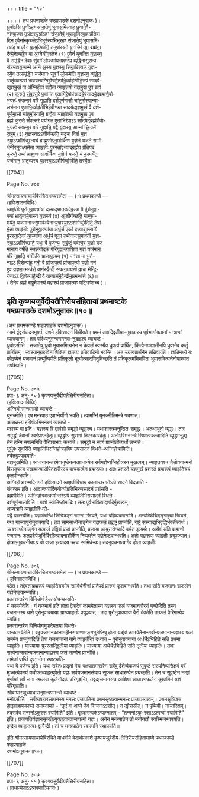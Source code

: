 +++
title = "१०"

+++
( अथ प्रथमाष्टके षष्ठप्रपाठके दशमोऽनुवाकः )।  
ध्रु॒वो॑ऽसि ध्रु॒वो॑ऽहꣳ स॑जा॒तेषु॑ भूयास॒मित्या॑ह ध्रु॒वाने॒वै-  
ना॑न्कुरुत उ॒ग्रो॑ऽस्यु॒ग्रो॑ऽहꣳ स॑जा॒तेषु॑ भूयास॒मित्या॒हाप्र॑तिवा-  
दिन ए॒वैना॑न्कुरुतेऽभि॒भूर॑स्यभि॒भूर॒हꣳ स॑जा॒तेषु॑ भूयास॒मि-  
त्या॑ह॒ य ए॒वैनं॑ प्र॒त्युत्पिपी॑ते॒ तमुपा॑स्यते यु॒नज्मि॑ त्वा॒ ब्रह्म॑णा॒  
दैव्ये॒नेत्या॑है॒ष वा अ॒ग्नेर्योग॒स्तेन॑ (१) ए॒वैनं॑ युनक्ति य॒ज्ञस्य॒  
वै समृ॑द्धेन दे॒वाः सु॑व॒र्गं लो॒कमा॑यन्य॒ज्ञस्य॒ व्यृ॑द्धे॒नासुरा॒न्प-  
रा॑ऽभावय॒न्यन्मे॑ अग्ने अ॒स्य य॒ज्ञस्य॒ रिष्या॒दित्या॑ह य॒ज्ञ-  
स्यै॒व तत्समृ॑द्धे॒न यज॑मानः सुव॒र्गं लो॒कमे॑ति य॒ज्ञस्य॒ व्यृ॑द्धेन॒  
भ्रातृ॑व्यान्परा॑ भावयत्यग्निहो॒त्रमे॒ताभि॒र्व्याहृ॑तीभि॒रुप॑ सादये-  
द्यज्ञमु॒खं वा अ॑ग्निहो॒त्रं ब्रह्मै॒ता व्याहृ॑तयो यज्ञमु॒ख ए॒व ब्रह्म॑  
(२) कु॒रुते॒ सं॒व॒त्स॒रे प॒र्याग॑त ए॒ताभि॑रे॒वोप॑सादये॒प॑सादये॒द्ब्रह्म॑णै॒वो-  
भ॒यतः॑ संवत्स॒रं परि॑ गृह्णाति दर्शपूर्णमा॒सौ चा॑तुर्मा॒स्यान्या॒-  
लभ॑मान ए॒ताभि॒र्व्याहृ॑तीभिर्ह॒वीꣳष्या सा॑दयेद्यज्ञमु॒खं वै द॑र्श-  
पूर्णमा॒सौ चा॑तुर्मा॒स्यानि॒ ब्रह्मै॒ता व्याहृ॑तयो यज्ञमु॒ख ए॒व  
ब्रह्म॑ कुरुते संवत्स॒रे प॒र्याग॑त ए॒ताभि॑रे॒वाऽऽ सा॑दयेद्ब्रह्म॑णै॒वो-  
भ॒यतः॑ संवत्स॒रं परि॑ गृह्णाति॒ यद्वै य॒ज्ञस्य॒ साम्ना॑ क्रि॒यते॑  
रा॒ष्ट्रम् (३) य॒ज्ञस्याऽऽशीर्ग॑च्छति॒ यदृ॒चा विशं॑ य॒ज्ञ  
स्या॒ऽऽशीर्ग॑च्छ॒त्यथ॑ ब्राह्म॒णो॑ऽना॒शीर्के॑ण य॒ज्ञेन॑ यजते सामि-  
धे॒नीरनुव॒क्ष्यन्ने॒ता व्याहृ॑तीः पु॒रस्ता॑द्दध्या॒द्ब्रह्मै॒व प्र॑ति॒पदं॑  
कुरुते॒ तथा॑ ब्राह्म॒णः साशी॑र्केण य॒ज्ञेन॑ यजते॒ यं का॒मये॑त॒  
यज॑मानं॒ भ्रातृ॑व्यस्य य॒ज्ञस्या॒ऽऽशीर्ग॑च्छे॒दिति॒ तस्यै॒ता

[[704]]

Page No. ७०४

श्रीमत्सायणाचार्यविरचितभाष्यसमेता — ( १ प्रथमकाण्डे —  
(हविःसादनविधिः)  
व्याहृ॑तीः पुरोनुवा॒क्या॑यां दध्याद्भ्रातृव्यदेव॒त्या॑ वै पु॑रोनुवा॒-  
क्या॑ भ्रातृ॑व्यमे॒वास्य य॒ज्ञस्य॑ (४) आ॒शीर्ग॑च्छति॒ यान्का॒-  
मये॑त॒ यज॑मानान्त्स॒माव॑त्येनान्य॒ज्ञस्या॒ऽऽशीर्ग॑च्छे॒दिति॒ तेषा॑-  
मे॒ता व्याहृ॑तीः पुरोनुवा॒क्या॑या अर्ध॒र्च एकां॑ दध्याद्या॒ज्या॑यै  
पु॒रस्ता॒देकां॑ या॒ज्या॑या अर्ध॒र्च एकां॒ तथै॑नान्त्स॒माव॑ती य॒ज्ञ-  
स्या॒ऽऽशीर्ग॑च्छति॒ यथा॒ वै प॒र्जन्यः॒ सुवृ॑ष्टं॒ वर्ष॑त्ये॒वं य॒ज्ञो यज॑  
मानाय वर्षति॒ स्थल॑योद॒कं प॑रिगृ॒ह्णन्त्या॒शिषा॑ य॒ज्ञं यज॑मानः॒  
परि॑ गृह्णाति॒ मनो॑ऽसि प्राजाप॒त्यम् (५) मन॑सा मा भू॒ते-  
नाऽऽ वि॒शेत्या॑ह॒ मनो॒ वै प्रा॑जाप॒त्यं प्रा॑जाप॒त्यो य॒ज्ञो मन॑  
ए॒व य॒ज्ञमा॒त्मन्ध॑त्ते॒ वाग॑स्यै॒न्द्री स॑पत्न॒क्षय॑णी वा॒चा मे॑न्द्रि॒-  
येणाऽऽ वि॒शेत्या॑है॒न्द्री वै वाग्वाच॑मे॒वैन्द्रीमा॒त्मन्ध॑त्ते (६)॥  
( तेनै॒व ब्रह्म॑ रा॒ष्ट्रमे॒वास्य॑ य॒ज्ञस्य॑ प्राजाप॒त्यꣳ षट्त्रिꣳ॑शच्च )।

इति कृष्णयजुर्वेदीयतैत्तिरीयसंहितायां प्रथमाष्टके  
षष्ठप्रपाठके दशमोऽनुवाकः॥१०॥
------  
(अथ प्रथमकाण्डे षष्ठप्रपाठके दशमोऽनुवाकः)।  
नवमे द्वंद्वसंपादनमुक्तं, दशमे हविःसादनं विधीयते। प्रथमं तावद्द्वितीया-नुवाकस्य पूर्वभागोक्तानां मन्त्राणां व्याख्यानम्। तत्र परिध्यनुमन्त्रणमन्त्रा-नुदाहृत्य व्याचष्टे -  
ध्रुवोऽसीति। सजातेषु ध्रुवो भूयासमित्यनेन न केवलं स्वस्यैव ध्रुवत्वं प्रार्थितं, किंत्वेनाञ्‍ज्ञातीनपि ध्रुवानेव कर्तुं प्रार्थितम्। स्वस्यानुग्रहत्वेनाशिक्षिता ज्ञातयः प्रतिवादिनो भवन्ति। अत उग्रत्वप्रार्थनेन तन्निवार्यते। ज्ञातिमध्ये यः कोऽप्येनं यजमानं प्रत्युत्पिपीते प्रतिकूलो भूत्वोत्सादयितुमिच्छति तं प्रतिकूलमभिभविता भूयासमित्यनेनोपास्यत उपक्षिपति।

[[705]]

Page No. ७०५  
प्रपा॰ ६ अनु॰ १० ) कृष्णयजुर्वेदीयतैत्तिरीयसंहिता।  
(हविःसादनविधिः)  
अग्नियोगमन्त्रमादौ व्याचष्टे -  
युनज्मीति। एष मन्त्रपाठ एवाग्नेर्योगो भवति। त्वामग्निं युनज्मीतिमन्त्रे श्रवणात्।  
आसन्नस्य हविषोऽभिमन्त्रणं व्याचष्टे -  
यज्ञस्य वा इति। यज्ञस्य हि द्वावंशौ समृद्धो व्यृद्धश्च। यथाशास्त्रमनुष्ठितः समृद्धः। अतथाभूतो व्यृद्धः। तत्र समृद्धो देवानां स्वर्गप्राप्तहेतुः। व्यृद्धोऽ-सुराणां तिरस्कारहेतुः। अतोऽस्मिन्मन्त्रे रिष्यात्स्कन्दादिति व्यृद्धमनूद्य तेन हन्मि सपत्नमिति वैरिपराभवः कथ्यते। समृद्धो न स्वर्गं प्राप्नोतीत्यर्थो लभ्यते।  
भूर्भुवः सुवरिति व्याहृतिभिरग्निहोत्रहविष उपसादनं विधत्ते–अग्निहोत्रामिति।  
तदेतदुपपादयति-  
यज्ञमुखमिति। आधानानन्तरमेवानुष्ठेयत्वत्प्राधान्येन सर्वयज्ञेष्वग्निहोत्रस्य मुखत्वम्। व्याहृतयश्च त्रैलोक्यात्मनो विराड्रूपस्य परब्रह्मण्यारोपितशरीरस्य वाचकत्वेन ब्रह्मरूपाः। अतः प्रशस्ते यज्ञमुखे प्रशस्तं ब्रह्मरूपं व्याहृतित्रयं कृतवान्भवति।  
अग्निहोत्रारम्भदिनगते हविःसादने व्याहृतीर्विधाय कालान्तरगतेऽपि सादने विदधाति -  
संवत्सर इति। आद्यन्तयोर्दिनयोर्व्याहृतिभिरुपसादनं प्रशंसति -  
ब्रह्मणैवेति। अग्निहोत्रवत्कर्मान्तरेऽपि व्याहृतिभिरासादनं विधत्ते -  
दर्शपूर्णमासाविति। यज्ञो ज्योतिष्टोमादिः। ततः पूर्वभावित्वाद्दर्शादेर्मुखत्वम्।  
अन्यत्रापि व्याहृतीर्विधत्ते-  
यद्वै यज्ञस्येति। यज्ञसंबन्धि किंचिदङ्गं साम्ना क्रियते, यथा बहिष्पवमानादि। अन्यत्किंचिदङ्गमृचा क्रियते, यथा याज्यापुरोनुवाक्यादि। तत्र सामसाध्येनाङ्गेन यज्ञफलं तद्राष्ट्रं प्राप्नोति, राष्ट्रे सस्याद्यभिवृद्धिर्भवतीत्यर्थः। ऋक्साध्येनाङ्गेन यत्फलं तद्विशं प्रजां प्राप्नोति, प्रजाया आयुरारोग्यादि वर्धत इत्यर्थः। अथैवं सति ब्राह्मणो यजमानः फलप्रदैर्यजुर्भिर्विरहित्वादनाशीर्केण निष्फलेन यज्ञेनेष्टवान्भवति। अतो यज्ञरूपा व्याहृतीः प्रयुञ्‍ज्‍यात्। होत्राऽनुवचनीयाः प्र वो वाजा इत्यादय ऋचः सामिधेन्यः। तदनुवचनात्प्रागेव होता व्याहृतीः

[[706]]

Page No. ७०६  
श्रीमत्सायणाचार्यविरचितभाष्यसमेता — ( १ प्रथमकाण्डे —  
( हविःसादनविधिः )  
पठेत्। तद्देवताब्रह्मरूपं व्याहृतित्रयमेव सामिधेनीनां प्रतिपदं प्रारम्भं कृतवान्भवति। तथा सति यजमानः सफलेन यज्ञेनेष्टवान्भवति।  
प्रकारान्तरेण विनियोगं हेयतयोपन्यस्यति-  
यं कामयेतेति। यं यजमानं प्रति होता द्वेषादेवं कामयेतास्य यज्ञस्य फलं यजमानवौरणं गच्छेदिति तस्य यजमानस्य यागे पुरोनुवाक्यायाः प्राग्व्याहृतीः प्रयुञ्ज्‍यात्। तदा पुरोनुवाक्याया वैरी देवतेति तत्फलं वैरिगाम्येव भवति।  
प्रकारान्तरेण विनियोगमुपादेयतया विधत्ते-  
यान्कामयेतेति। बहुयजमानकानामहीनसत्राणामङ्गभूतेष्टिषु होता यद्येवं कामयेतैनान्सर्वान्यजमानान्यज्ञस्य फलं सममेव प्राप्नुयादिति तेषां यजमानानां यागे व्याहृतीरेवं दध्यात् – पुरोनुवाक्याया अर्धर्चेऽभिहिते सति प्रथमा व्याहृतिः। याज्यायाः पुरस्ताद्द्वितीया व्याहृतिः। याज्याया अर्धर्चेऽभिहिते सति तृतीया व्याहृतिः। तथा सत्येनान्सर्वान्यजमानान्याज्ञस्य फलं साम्येन प्राप्नोति।  
तामेतां प्राप्तिं दृष्टान्तेन स्पष्टयति-  
यथा वै पर्जन्य इति। यथा सर्वतः प्रसृतो मेघः पक्षपातमन्तरेण सर्वेषु देशेष्वेकरूपं सुवृष्टं सस्यनिष्पत्तिक्षमं वर्षं मुञ्चत्येवमयं यथोक्तव्याहृत्युपेतो यज्ञः सर्वयजमानसंघाय सुफलं साधारण्येन प्रयच्छति। तेन च सुवृष्टेन नद्यां पूर्णायां सर्वे जना स्थलया कूलेनोदकं परिगृह्णन्ति, तद्वद्यजमानसंघ आशिषा साधारणफलेन युक्तमिमं यज्ञं परिगृह्णाति।  
स्रौवाघारस्रुच्याघारानुमन्त्रणमन्त्रो व्याचष्टे -  
मनोऽसीति। सर्वव्यवहारसाधनस्य मनसः प्रजापतिना प्रथमसृष्टत्वान्मनसः प्राजापत्यत्वम्। प्रथमसृष्टिश्च होतृब्राह्मणकाण्डे समाम्नायते - “इदं वा अग्ने नैव किंचनाऽऽसीत्। न द्यौरासीत्। न पृथिवी। नान्तरिक्षम्। तदसदेव सन्मनोऽकुरुत स्यामिति” इति। बृहदारण्यकेऽप्याम्नातम् - “तन्मनोऽकु-रुताऽऽत्मन्वी स्यामिति” इति। प्रजापतिर्यज्ञानसृजतेत्युक्तत्वात्प्राजापत्यो यज्ञः। अनेन मन्त्रपाठेन तौ मनोयज्ञौ स्वस्मिन्स्थापयति। इन्द्रेण व्याकृतत्वा-द्वागैन्द्री। तां च मन्त्रपाठेन स्वात्मनि स्थापयति॥

इति श्रीमत्सायणाचार्यविरचिते माधवीये वेदार्थप्रकाशे कृष्णयजुर्वेदीय-तैत्तिरीयसंहिताभाष्ये प्रथमकाण्डे षष्ठप्रपाठके  
दशमोऽनुवाकः॥१०॥

[[707]]

Page No. ७०७  
प्रपा॰ ६ अनु॰ ११ ) कृष्णयजुर्वेदीयतैत्तिरीयसंहिता।  
( प्राधान्येनाऽऽश्रावणादिमन्त्राः )  
